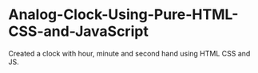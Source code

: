 # Analog-Clock-Using-Pure-HTML-CSS-and-JavaScript

Created a clock with hour, minute and second hand using HTML CSS and JS. 
